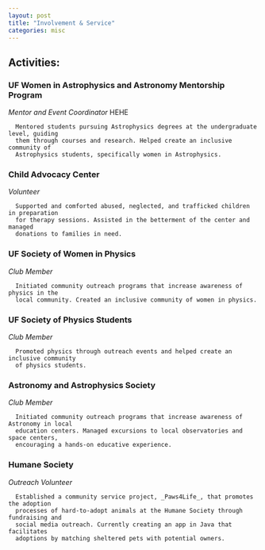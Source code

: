 ```yaml
---
layout: post
title: "Involvement & Service"
categories: misc
---
```


## Activities:
### UF Women in Astrophysics and Astronomy Mentorship Program

_Mentor and Event Coordinator_  HEHE

      Mentored students pursuing Astrophysics degrees at the undergraduate level, guiding 
      them through courses and research. Helped create an inclusive community of 
      Astrophysics students, specifically women in Astrophysics.
      
### Child Advocacy Center
   
_Volunteer_

      Supported and comforted abused, neglected, and trafficked children in preparation 
      for therapy sessions. Assisted in the betterment of the center and managed 
      donations to families in need.
      
### UF Society of Women in Physics

_Club Member_

      Initiated community outreach programs that increase awareness of physics in the 
      local community. Created an inclusive community of women in physics.
   
### UF Society of Physics Students

_Club Member_

      Promoted physics through outreach events and helped create an inclusive community 
      of physics students.
   
### Astronomy and Astrophysics Society

_Club Member_
    
      Initiated community outreach programs that increase awareness of Astronomy in local 
      education centers. Managed excursions to local observatories and space centers, 
      encouraging a hands-on educative experience.
   
### Humane Society
    
_Outreach Volunteer_

      Established a community service project, _Paws4Life_, that promotes the adoption 
      processes of hard-to-adopt animals at the Humane Society through fundraising and 
      social media outreach. Currently creating an app in Java that facilitates 
      adoptions by matching sheltered pets with potential owners.
